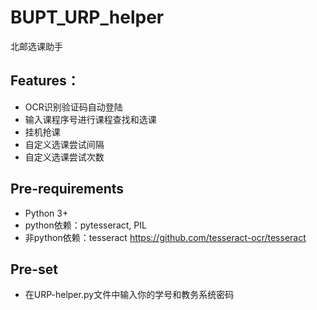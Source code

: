 # BUPT_URP_helper
北邮选课助手

Features：
--------------

* OCR识别验证码自动登陆
* 输入课程序号进行课程查找和选课
* 挂机抢课
* 自定义选课尝试间隔
* 自定义选课尝试次数

Pre-requirements
--------------
* Python 3+
* python依赖：pytesseract, PIL
* 非python依赖：tesseract https://github.com/tesseract-ocr/tesseract

Pre-set
---------------

* 在URP-helper.py文件中输入你的学号和教务系统密码
